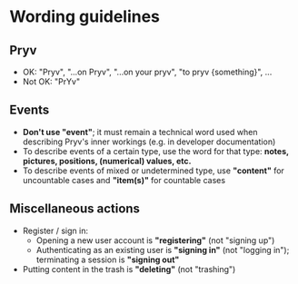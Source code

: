 # Wording guidelines


## Pryv

- OK: "Pryv", "...on Pryv", "...on your pryv", "to pryv {something}", ...
- Not OK: "PrYv"


## Events

- **Don't use "event"**; it must remain a technical word used when describing Pryv's inner workings (e.g. in developer documentation)
- To describe events of a certain type, use the word for that type: **notes, pictures, positions, (numerical) values, etc.**
- To describe events of mixed or undetermined type, use **"content"** for uncountable cases and **"item(s)"** for countable cases


## Miscellaneous actions

- Register / sign in:
    - Opening a new user account is **"registering"** (not "signing up")
    - Authenticating as an existing user is **"signing in"** (not "logging in"); terminating a session is **"signing out"**
- Putting content in the trash is **"deleting"** (not "trashing")
